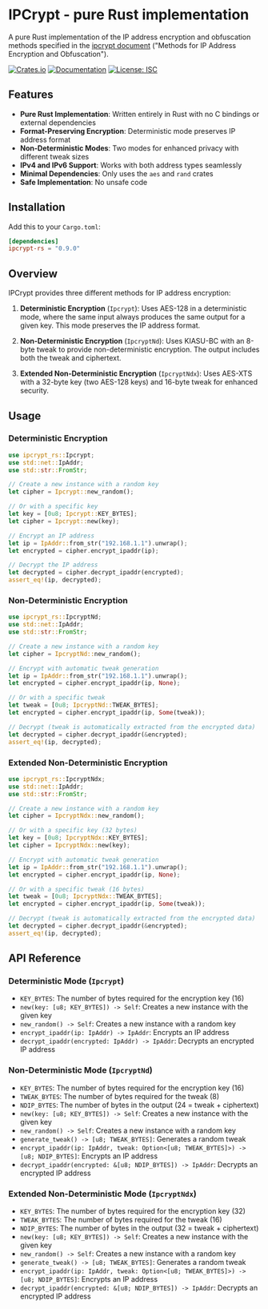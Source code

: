 # IPCrypt - pure Rust implementation

A pure Rust implementation of the IP address encryption and obfuscation methods specified in the [ipcrypt document](https://datatracker.ietf.org/doc/draft-denis-ipcrypt/) ("Methods for IP Address Encryption and Obfuscation").

[![Crates.io](https://img.shields.io/crates/v/ipcrypt-rs.svg)](https://crates.io/crates/ipcrypt-rs)
[![Documentation](https://docs.rs/ipcrypt-rs/badge.svg)](https://docs.rs/ipcrypt-rs)
[![License: ISC](https://img.shields.io/badge/License-ISC-blue.svg)](https://opensource.org/licenses/ISC)

## Features

- **Pure Rust Implementation**: Written entirely in Rust with no C bindings or external dependencies
- **Format-Preserving Encryption**: Deterministic mode preserves IP address format
- **Non-Deterministic Modes**: Two modes for enhanced privacy with different tweak sizes
- **IPv4 and IPv6 Support**: Works with both address types seamlessly
- **Minimal Dependencies**: Only uses the `aes` and `rand` crates
- **Safe Implementation**: No unsafe code

## Installation

Add this to your `Cargo.toml`:

```toml
[dependencies]
ipcrypt-rs = "0.9.0"
```

## Overview

IPCrypt provides three different methods for IP address encryption:

1. **Deterministic Encryption** (`Ipcrypt`): Uses AES-128 in a deterministic mode, where the same input always produces the same output for a given key. This mode preserves the IP address format.

2. **Non-Deterministic Encryption** (`IpcryptNd`): Uses KIASU-BC with an 8-byte tweak to provide non-deterministic encryption. The output includes both the tweak and ciphertext.

3. **Extended Non-Deterministic Encryption** (`IpcryptNdx`): Uses AES-XTS with a 32-byte key (two AES-128 keys) and 16-byte tweak for enhanced security.

## Usage

### Deterministic Encryption

```rust
use ipcrypt_rs::Ipcrypt;
use std::net::IpAddr;
use std::str::FromStr;

// Create a new instance with a random key
let cipher = Ipcrypt::new_random();

// Or with a specific key
let key = [0u8; Ipcrypt::KEY_BYTES];
let cipher = Ipcrypt::new(key);

// Encrypt an IP address
let ip = IpAddr::from_str("192.168.1.1").unwrap();
let encrypted = cipher.encrypt_ipaddr(ip);

// Decrypt the IP address
let decrypted = cipher.decrypt_ipaddr(encrypted);
assert_eq!(ip, decrypted);
```

### Non-Deterministic Encryption

```rust
use ipcrypt_rs::IpcryptNd;
use std::net::IpAddr;
use std::str::FromStr;

// Create a new instance with a random key
let cipher = IpcryptNd::new_random();

// Encrypt with automatic tweak generation
let ip = IpAddr::from_str("192.168.1.1").unwrap();
let encrypted = cipher.encrypt_ipaddr(ip, None);

// Or with a specific tweak
let tweak = [0u8; IpcryptNd::TWEAK_BYTES];
let encrypted = cipher.encrypt_ipaddr(ip, Some(tweak));

// Decrypt (tweak is automatically extracted from the encrypted data)
let decrypted = cipher.decrypt_ipaddr(&encrypted);
assert_eq!(ip, decrypted);
```

### Extended Non-Deterministic Encryption

```rust
use ipcrypt_rs::IpcryptNdx;
use std::net::IpAddr;
use std::str::FromStr;

// Create a new instance with a random key
let cipher = IpcryptNdx::new_random();

// Or with a specific key (32 bytes)
let key = [0u8; IpcryptNdx::KEY_BYTES];
let cipher = IpcryptNdx::new(key);

// Encrypt with automatic tweak generation
let ip = IpAddr::from_str("192.168.1.1").unwrap();
let encrypted = cipher.encrypt_ipaddr(ip, None);

// Or with a specific tweak (16 bytes)
let tweak = [0u8; IpcryptNdx::TWEAK_BYTES];
let encrypted = cipher.encrypt_ipaddr(ip, Some(tweak));

// Decrypt (tweak is automatically extracted from the encrypted data)
let decrypted = cipher.decrypt_ipaddr(&encrypted);
assert_eq!(ip, decrypted);
```

## API Reference

### Deterministic Mode (`Ipcrypt`)

- `KEY_BYTES`: The number of bytes required for the encryption key (16)
- `new(key: [u8; KEY_BYTES]) -> Self`: Creates a new instance with the given key
- `new_random() -> Self`: Creates a new instance with a random key
- `encrypt_ipaddr(ip: IpAddr) -> IpAddr`: Encrypts an IP address
- `decrypt_ipaddr(encrypted: IpAddr) -> IpAddr`: Decrypts an encrypted IP address

### Non-Deterministic Mode (`IpcryptNd`)

- `KEY_BYTES`: The number of bytes required for the encryption key (16)
- `TWEAK_BYTES`: The number of bytes required for the tweak (8)
- `NDIP_BYTES`: The number of bytes in the output (24 = tweak + ciphertext)
- `new(key: [u8; KEY_BYTES]) -> Self`: Creates a new instance with the given key
- `new_random() -> Self`: Creates a new instance with a random key
- `generate_tweak() -> [u8; TWEAK_BYTES]`: Generates a random tweak
- `encrypt_ipaddr(ip: IpAddr, tweak: Option<[u8; TWEAK_BYTES]>) -> [u8; NDIP_BYTES]`: Encrypts an IP address
- `decrypt_ipaddr(encrypted: &[u8; NDIP_BYTES]) -> IpAddr`: Decrypts an encrypted IP address

### Extended Non-Deterministic Mode (`IpcryptNdx`)

- `KEY_BYTES`: The number of bytes required for the encryption key (32)
- `TWEAK_BYTES`: The number of bytes required for the tweak (16)
- `NDIP_BYTES`: The number of bytes in the output (32 = tweak + ciphertext)
- `new(key: [u8; KEY_BYTES]) -> Self`: Creates a new instance with the given key
- `new_random() -> Self`: Creates a new instance with a random key
- `generate_tweak() -> [u8; TWEAK_BYTES]`: Generates a random tweak
- `encrypt_ipaddr(ip: IpAddr, tweak: Option<[u8; TWEAK_BYTES]>) -> [u8; NDIP_BYTES]`: Encrypts an IP address
- `decrypt_ipaddr(encrypted: &[u8; NDIP_BYTES]) -> IpAddr`: Decrypts an encrypted IP address
